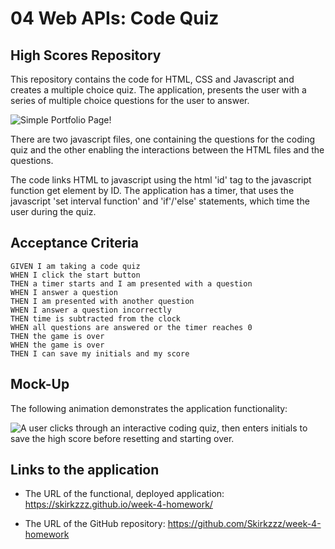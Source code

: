 # 04 Web APIs: Code Quiz

## High Scores Repository

This repository contains the code for HTML, CSS and Javascript and creates a multiple choice quiz. The application, presents the user with a series of multiple choice questions for the user to answer.

![Simple Portfolio Page!](./assets/img/portfoli3HighScores.png)

There are two javascript files, one containing the questions for the coding quiz and the other enabling the interactions between the HTML files and the questions.

The code links HTML to javascript using the html 'id' tag to the javascript function get element by ID. The application has a timer, that uses the javascript 'set interval function' and 'if'/'else' statements, which time the user during the quiz.

## Acceptance Criteria

```
GIVEN I am taking a code quiz
WHEN I click the start button
THEN a timer starts and I am presented with a question
WHEN I answer a question
THEN I am presented with another question
WHEN I answer a question incorrectly
THEN time is subtracted from the clock
WHEN all questions are answered or the timer reaches 0
THEN the game is over
WHEN the game is over
THEN I can save my initials and my score
```

## Mock-Up

The following animation demonstrates the application functionality:

![A user clicks through an interactive coding quiz, then enters initials to save the high score before resetting and starting over.](./assets/img/04-web-apis-homework-demo.gif)

## Links to the application

- The URL of the functional, deployed application: https://skirkzzz.github.io/week-4-homework/

- The URL of the GitHub repository: https://github.com/Skirkzzz/week-4-homework
